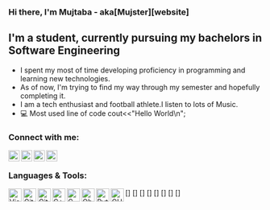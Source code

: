 ### Hi there, I'm Mujtaba - aka[Mujster][website]

## I'm a student, currently pursuing my bachelors in Software Engineering
- I spent my most of time developing proficiency in programming and learning new technologies.
- As of now, I'm trying to find my way through my semester and hopefully completing it. 
- I am a tech enthusiast and football athlete.I listen to lots of Music.
- 💻 Most used line of code cout<<"Hello World\n"; 

### Connect with me: 
[<img align="left" alt="Mujster | LinkedIn" width="22px" src="https://cdn.jsdelivr.net/npm/simple-icons@v3/icons/linkedin.svg" />][linkedin]
[<img align="left" alt="Mujster | Twitter" width="22px" src="https://cdn.jsdelivr.net/npm/simple-icons@v3/icons/twitter.svg" />][twitter]
[<img align="left" alt="Mujster | Instagram" width="22px" src="https://cdn.jsdelivr.net/npm/simple-icons@v3/icons/instagram.svg" />][instagram]
[<img align="left" alt="Mujster | Mail" width="22px" src="https://cdn.jsdelivr.net/npm/simple-icons@v3/icons/gmail.svg" />][gmail]

<br />

### Languages & Tools:

[<img align="left" alt="Visual Studio" width="26px" src="https://seeklogo.com/images/V/visual-studio-code-logo-43C3AC9C08-seeklogo.com.png" />]
[<img align="left" alt="Git" width="26px" src="https://w7.pngwing.com/pngs/192/492/png-transparent-git-bash-hd-logo-thumbnail.png"/>]
[<img align="left" alt="Github" width="26px" src="https://cdn-icons-png.flaticon.com/512/25/25231.png"/>]
[<img align="left" alt="C++" width="26px" src="https://e7.pngegg.com/pngimages/46/626/png-clipart-c-logo-the-c-programming-language-computer-icons-computer-programming-source-code-programming-miscellaneous-template.png"/>]
[<img align="left" alt="C" width="26px" src="https://upload.wikimedia.org/wikipedia/commons/1/19/C_Logo.png"/>]
[<img align="left" alt="Object Oriented Programming" width="26px" src="https://cdn4.vectorstock.com/i/1000x1000/40/18/outline-object-oriented-programming-icon-isolated-vector-28254018.jpg"/>]
[<img align="left" alt="Python" width="26px" src="WBw69NbZI1hkWSx1KjyLJuze50m4oXVSjleM353QZySSwWRbiRp22RJN41ngty28fTHtK9S9WyCPjZbNGnHYx43uvfZkAHoYQUIqMVgkZ7bbxYAB0IAAAAAAAAAA"/>]
[<img align="left" alt="GUI " width="26px" src="https://www.pngitem.com/pimgs/m/11-119853_transparent-gui-png-uikit-logo-png-png-download.png"/>]

<br />
<br />

[twitter]: https://twitter.com/Mujtaba53135111
[linkedin]: www.linkedin.com/in/mmujtabaahmad15
[instagram]: https://www.instagram.com/mmujtaba.ahmad/
[gmail]: https://mail.google.com/mail/?view=cm&fs=1&to=mmujtaba.ahmad@protonmail.com&su=Info-Query
